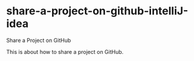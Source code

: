 # share-a-project-on-github-intelliJ-idea
Share a Project on GitHub

This is about how to share a project on GitHub.
